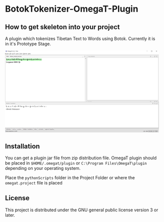 # BotokTokenizer-OmegaT-Plugin

## How to get skeleton into your project

A plugin which tokenizes Tibetan Text to Words using Botok. Currently it is in it's Prototype Stage.

![](https://github.com/vaish3496/BotokTokenizer-OmegaT-Plugin/blob/master/screenshots/ss1.png)

## Installation

You can get a plugin jar file from zip distribution file.
OmegaT plugin should be placed in `$HOME/.omegat/plugin` or `C:\Program Files\OmegaT\plugin`
depending on your operating system.

Place the `pythonScripts` folder in the Project Folder or where the `omegat.project` file is placed

## License

This project is distributed under the GNU general public license version 3 or later.
